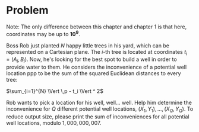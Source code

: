 # Problem

Note: The only difference between this chapter and chapter 1 is that here, coordinates may be up to $\mathbf{10^9}$.

Boss Rob just planted $N$ happy little trees in his yard, which can be represented on a Cartesian plane. The $i$-th tree is located at coordinates $t_i = (A_i, B_i)$. Now, he's looking for the best spot to build a well in order to provide water to them. He considers the inconvenience of a potential well location ppp to be the sum of the squared Euclidean distances to every tree:

$\sum_{i=1}^{N} \Vert \,p - t_i \Vert ^ 2$

Rob wants to pick a location for his well, well... well. Help him determine the inconvenience for $Q$ different potential well locations, $(X_1, Y_1), ..., (X_Q, Y_Q)$. To reduce output size, please print the sum of inconveniences for all potential well locations, modulo $1{,}000{,}000{,}007$.

